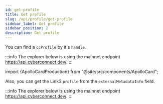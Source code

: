 ```yaml
---
id: get-profile
title: Get profile
slug: /api/profile/get-profile
sidebar_label: Get profile
sidebar_position: 2
description: Get profile
---
```


You can find a `ccProfile` by it's `handle`.

:::info
The explorer below is using the mainnet endpoint https://api.cyberconnect.dev/.
:::

import {ApolloCardProduction} from "@site/src/components/ApolloCard";

<ApolloCardProduction queryName="getProfileByHandle" />

Also, you can get the Link3 `profile` from the `externalMetadataInfo` field.

:::info
The explorer below is using the mainnet endpoint https://api.cyberconnect.dev/.
:::

<ApolloCardProduction queryName="getLink3ProfileData" />
